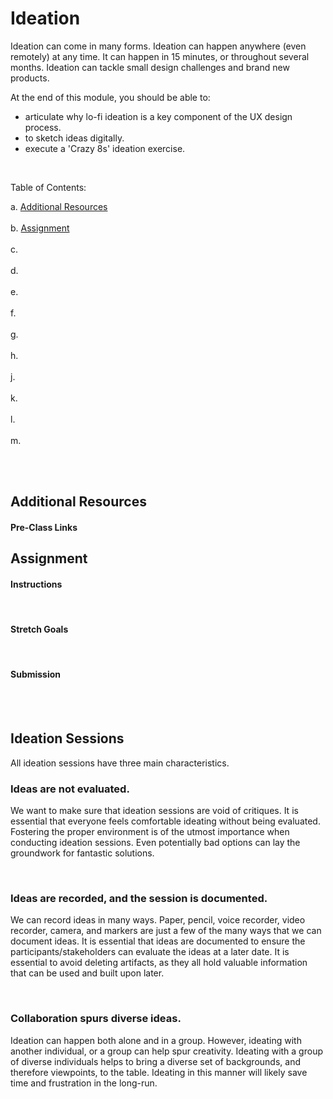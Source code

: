 # Ideation

Ideation can come in many forms. Ideation can happen anywhere (even remotely) at any time. It can happen in 15 minutes, or throughout several months. Ideation can tackle small design challenges and brand new products.

At the end of this module, you should be able to:
- articulate why lo-fi ideation is a key component of the UX design process.
- to sketch ideas digitally.
- execute a 'Crazy 8s' ideation exercise.


 <br>

 Table of Contents:

a. [Additional Resources](#Additional-Resources)  <br>  
b. [Assignment](#Assignment)  <br>  
c. [](#)  <br>  
d. [](#)  <br>  
e. [](#)  <br>  
f. [](#)  <br>  
g. [](#)  <br>  
h. [](#)  <br>  
j. [](#)  <br>  
k. [](#)  <br>  
l. [](#)  <br>  
m. [](#)  <br>  

<br>
<br>

## Additional Resources

#### Pre-Class Links


## Assignment

#### Instructions

<br>

#### Stretch Goals

<br>

#### Submission

<br>
<br>

## Ideation Sessions

All ideation sessions have three main characteristics.

### Ideas are not evaluated. 

We want to make sure that ideation sessions are void of critiques. It is essential that everyone feels comfortable ideating without being evaluated. Fostering the proper environment is of the utmost importance when conducting ideation sessions. Even potentially bad options can lay the groundwork for fantastic solutions.

<br>

### Ideas are recorded, and the session is documented. 

We can record ideas in many ways. Paper, pencil, voice recorder, video recorder, camera, and markers are just a few of the many ways that we can document ideas. It is essential that ideas are documented to ensure the participants/stakeholders can evaluate the ideas at a later date. It is essential to avoid deleting artifacts, as they all hold valuable information that can be used and built upon later.

<br>

### Collaboration spurs diverse ideas. 

Ideation can happen both alone and in a group. However, ideating with another individual, or a group can help spur creativity. Ideating with a group of diverse individuals helps to bring a diverse set of backgrounds, and therefore viewpoints, to the table. Ideating in this manner will likely save time and frustration in the long-run.

<br>
<br>
